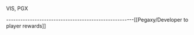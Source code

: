 VIS, PGX








------------------------------------------------------[[Pegaxy/Developer to player rewards]]